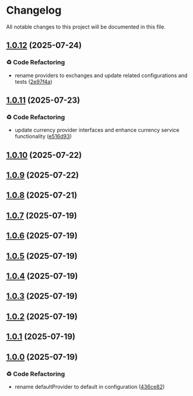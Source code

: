 # Changelog

All notable changes to this project will be documented in this file.



## [1.0.12](https://github.com/mixxtor/currencyx-js/compare/v1.0.11...v1.0.12) (2025-07-24)

### ♻️ Code Refactoring

* rename providers to exchanges and update related configurations and tests ([2e97f4a](https://github.com/mixxtor/currencyx-js/commit/2e97f4a36262e7e915cd549bd876dc2c93748a9a))

## [1.0.11](https://github.com/mixxtor/currencyx-js/compare/v1.0.10...v1.0.11) (2025-07-23)

### ♻️ Code Refactoring

* update currency provider interfaces and enhance currency service functionality ([e516d93](https://github.com/mixxtor/currencyx-js/commit/e516d934d475709ead5cd532adc7feb7d04ce8b2))

## [1.0.10](https://github.com/mixxtor/currencyx-js/compare/v1.0.9...v1.0.10) (2025-07-22)

## [1.0.9](https://github.com/mixxtor/currencyx-js/compare/v1.0.8...v1.0.9) (2025-07-22)

## [1.0.8](https://github.com/mixxtor/currencyx-js/compare/v1.0.7...v1.0.8) (2025-07-21)

## [1.0.7](https://github.com/mixxtor/currencyx-js/compare/v1.0.6...v1.0.7) (2025-07-19)

## [1.0.6](https://github.com/mixxtor/currencyx-js/compare/v1.0.5...v1.0.6) (2025-07-19)

## [1.0.5](https://github.com/mixxtor/currencyx-js/compare/v1.0.4...v1.0.5) (2025-07-19)

## [1.0.4](https://github.com/mixxtor/currencyx-js/compare/v1.0.3...v1.0.4) (2025-07-19)

## [1.0.3](https://github.com/mixxtor/currencyx-js/compare/v1.0.1...v1.0.3) (2025-07-19)

## [1.0.2](https://github.com/mixxtor/currencyx-js/compare/v1.0.1...v1.0.2) (2025-07-19)

## [1.0.1](https://github.com/mixxtor/currencyx-js/compare/v1.0.0...v1.0.1) (2025-07-19)

## [1.0.0](https://github.com/mixxtor/currencyx-js/compare/v1.0.0-beta.2...v1.0.0) (2025-07-19)

### ♻️ Code Refactoring

- rename defaultProvider to default in configuration ([436ce82](https://github.com/mixxtor/currencyx-js/commit/436ce82a3c7db69f2a2ef2cc761468e69e519d8b))

